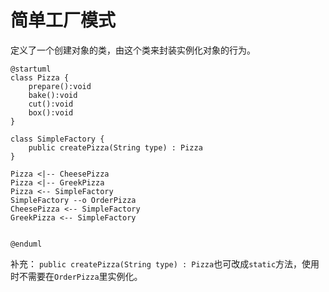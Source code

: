 # 简单工厂模式

定义了一个创建对象的类，由这个类来封装实例化对象的行为。

```plantuml
@startuml
class Pizza {
    prepare():void
    bake():void
    cut():void
    box():void
}

class SimpleFactory {
    public createPizza(String type) : Pizza
}

Pizza <|-- CheesePizza
Pizza <|-- GreekPizza
Pizza <-- SimpleFactory
SimpleFactory --o OrderPizza
CheesePizza <-- SimpleFactory
GreekPizza <-- SimpleFactory


@enduml
```

补充：
`public createPizza(String type) : Pizza`也可改成`static`方法，使用时不需要在`OrderPizza`里实例化。
